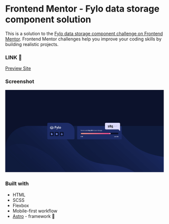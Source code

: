 # Frontend Mentor - Fylo data storage component solution

This is a solution to the [Fylo data storage component challenge on Frontend Mentor](https://www.frontendmentor.io/challenges/fylo-data-storage-component-1dZPRbV5n). Frontend Mentor challenges help you improve your coding skills by building realistic projects.

### LINK 👀

[Preview Site]()

### Screenshot

![Screenshot](./public/Screenshot01.png)

### Built with

- HTML
- SCSS
- Flexbox
- Mobile-first workflow
- [Astro](https://astro.build/) - framework 🚀
